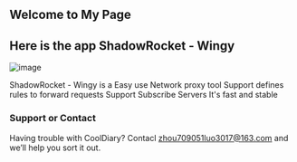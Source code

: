 ## Welcome to My Page

## Here is the app ShadowRocket - Wingy


 ![image](https://raw.githubusercontent.com/luosuohu/product/master/icon.png)

ShadowRocket - Wingy is a Easy use Network proxy tool
Support defines rules to forward requests
Support Subscribe Servers
It's fast and stable 




### Support or Contact

Having trouble with CoolDiary? Contacl zhou709051luo3017@163.com  and we’ll help you sort it out.
